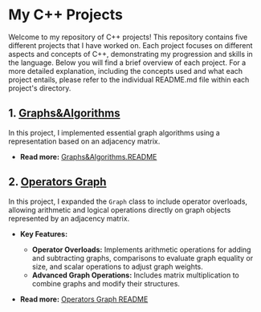 # My C++ Projects

Welcome to my repository of C++ projects! This repository contains five different projects that I have worked on. Each project focuses on different aspects and concepts of C++, demonstrating my progression and skills in the language. Below you will find a brief overview of each project. For a more detailed explanation, including the concepts used and what each project entails, please refer to the individual README.md file within each project's directory.

## 1. [Graphs&Algorithms](./CPP_EX1_24)

In this project, I implemented essential graph algorithms using a representation based on an adjacency matrix.

- **Read more:** [Graphs&Algorithms.README](./CPP_EX1_24/README.md)

## 2. [Operators Graph](./CPP_EX2_24)

In this project, I expanded the `Graph` class to include operator overloads, allowing arithmetic and logical operations directly on graph objects represented by an adjacency matrix. 

- **Key Features:**
  - **Operator Overloads:** Implements arithmetic operations for adding and subtracting graphs, comparisons to evaluate graph equality or size, and scalar operations to adjust graph weights.
  - **Advanced Graph Operations:** Includes matrix multiplication to combine graphs and modify their structures.

- **Read more:** [Operators Graph README](./CPP_EX2_24/README.md)
